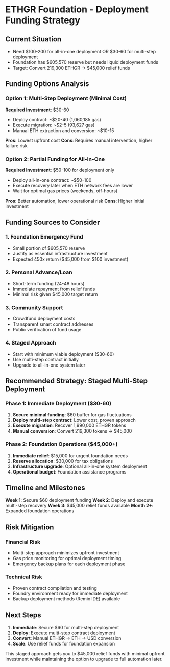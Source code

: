 # ETHGR Foundation - Deployment Funding Strategy

## Current Situation
- Need $100-200 for all-in-one deployment OR $30-60 for multi-step deployment
- Foundation has $605,570 reserve but needs liquid deployment funds
- Target: Convert 219,300 ETHGR → $45,000 relief funds

## Funding Options Analysis

### Option 1: Multi-Step Deployment (Minimal Cost)
**Required Investment**: $30-60
- Deploy contract: ~$20-40 (1,060,185 gas)
- Execute migration: ~$2-5 (93,627 gas)
- Manual ETH extraction and conversion: ~$10-15

**Pros**: Lowest upfront cost
**Cons**: Requires manual intervention, higher failure risk

### Option 2: Partial Funding for All-In-One
**Required Investment**: $50-100 for deployment only
- Deploy all-in-one contract: ~$50-100
- Execute recovery later when ETH network fees are lower
- Wait for optimal gas prices (weekends, off-hours)

**Pros**: Better automation, lower operational risk
**Cons**: Higher initial investment

## Funding Sources to Consider

### 1. Foundation Emergency Fund
- Small portion of $605,570 reserve
- Justify as essential infrastructure investment
- Expected 450x return ($45,000 from $100 investment)

### 2. Personal Advance/Loan
- Short-term funding (24-48 hours)
- Immediate repayment from relief funds
- Minimal risk given $45,000 target return

### 3. Community Support
- Crowdfund deployment costs
- Transparent smart contract addresses
- Public verification of fund usage

### 4. Staged Approach
- Start with minimum viable deployment ($30-60)
- Use multi-step contract initially
- Upgrade to all-in-one system later

## Recommended Strategy: Staged Multi-Step Deployment

### Phase 1: Immediate Deployment ($30-60)
1. **Secure minimal funding**: $60 buffer for gas fluctuations
2. **Deploy multi-step contract**: Lower cost, proven approach
3. **Execute migration**: Recover 1,990,000 ETHGR tokens
4. **Manual conversion**: Convert 219,300 tokens → $45,000

### Phase 2: Foundation Operations ($45,000+)
1. **Immediate relief**: $15,000 for urgent foundation needs
2. **Reserve allocation**: $30,000 for tax obligations
3. **Infrastructure upgrade**: Optional all-in-one system deployment
4. **Operational budget**: Foundation assistance programs

## Timeline and Milestones

**Week 1**: Secure $60 deployment funding
**Week 2**: Deploy and execute multi-step recovery
**Week 3**: $45,000 relief funds available
**Month 2+**: Expanded foundation operations

## Risk Mitigation

### Financial Risk
- Multi-step approach minimizes upfront investment
- Gas price monitoring for optimal deployment timing
- Emergency backup plans for each deployment phase

### Technical Risk
- Proven contract compilation and testing
- Foundry environment ready for immediate deployment
- Backup deployment methods (Remix IDE) available

## Next Steps

1. **Immediate**: Secure $60 for multi-step deployment
2. **Deploy**: Execute multi-step contract deployment
3. **Convert**: Manual ETHGR → ETH → USD conversion
4. **Scale**: Use relief funds for foundation expansion

This staged approach gets you to $45,000 relief funds with minimal upfront investment while maintaining the option to upgrade to full automation later.